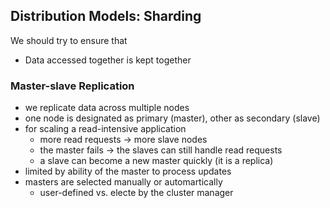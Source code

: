 
## Distribution Models: Sharding

We should try to ensure that 
- Data accessed together is kept together

### Master-slave Replication

- we replicate data across multiple nodes
- one node is designated as primary (master), other as secondary (slave)
- for scaling a read-intensive application
	- more read requests -> more slave nodes
	- the master fails -> the slaves can still handle read requests
	- a slave can become a new master quickly (it is a replica)
- limited by ability of the master to process updates
- masters are selected manually or automartically
	- user-defined vs. electe by the cluster manager